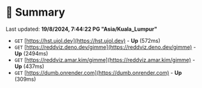 # 📖 Summary
Last updated: **19/8/2024, 7:44:22 PG "Asia/Kuala_Lumpur"**

- `GET` [https://hst.ujol.dev](https://hst.ujol.dev) - **Up** (572ms)
- `GET` [https://reddviz.deno.dev/gimme](https://reddviz.deno.dev/gimme) - **Up** (2494ms)
- `GET` [https://reddviz.amar.kim/gimme](https://reddviz.amar.kim/gimme) - **Up** (437ms)
- `GET` [https://dumb.onrender.com](https://dumb.onrender.com) - **Up** (309ms)
